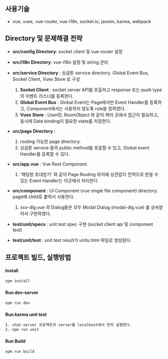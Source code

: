 ## 사용기술

- vue, vuex, vue-router, vue-i18n, socket.io, jasmin, karma, webpack


## Directory 및 문제해결 전략

* **src/config Directory**: socket client 및 vue-router 설정
    
* **src/i18n Directory**: vue-i18n 설정 및 string 관리
    
* **src/service Directory** : 싱글톤 service directory. Global Event Bus, Socket Client, Vuex Store 로 구성
    1) **Socket Client** : socket server API를 호출하고 response 또는 push type의 이벤트 리스너를 등록한다.
    2) **Global Event Bus** : Global Event는 Page에서만 Event Handler를 등록하고, Component에서는 사용하지 않도록 rule을 정하였다. 
    3) **Vuex Store** : UserID, RoomObject 와 같이 여러 곳에서 접근이 필요하고, 동시에 Data binding이 필요한 state를 저장한다.
    
* **src/page Directory** : 
    1) routing 가능한 page directory. 
    2) 싱글톤 service 들의 public method를 호출할 수 있고, Global event Handler를 등록할 수 있다.

* **src/app.vue** : Vue Root Component. 
    1) '채팅방 초대받기' 와 같이 Page Routing 위치에 상관없이 전역으로 받을 수 있는 Event Handler는 이곳에서 처리한다.

* **src/component** : UI Component (vue single file component) directory. page에 child로 붙여서 사용한다.
    1) xxx-dlg.vue 의 Dialog들은 모두 Modal Dialog (modal-dlg.vue) 를 상속받아서 구현하였다.

* **test/unit/specs** : unit test spec 구현 (socket client api 및 component test)

* **test/unit/test** : unit test result가 units.html 파일로 생성된다.


## 프로젝트 빌드, 실행방법

#### Install
```sh
npm install
```

#### Run dev-server
```sh
npm run dev
```

#### Run karma unit test
```sh
1. chat-server 프로젝트의 server를 localhost에서 먼저 실행한다.
2. npm run unit
```

#### Run Build
```sh
npm run build
```